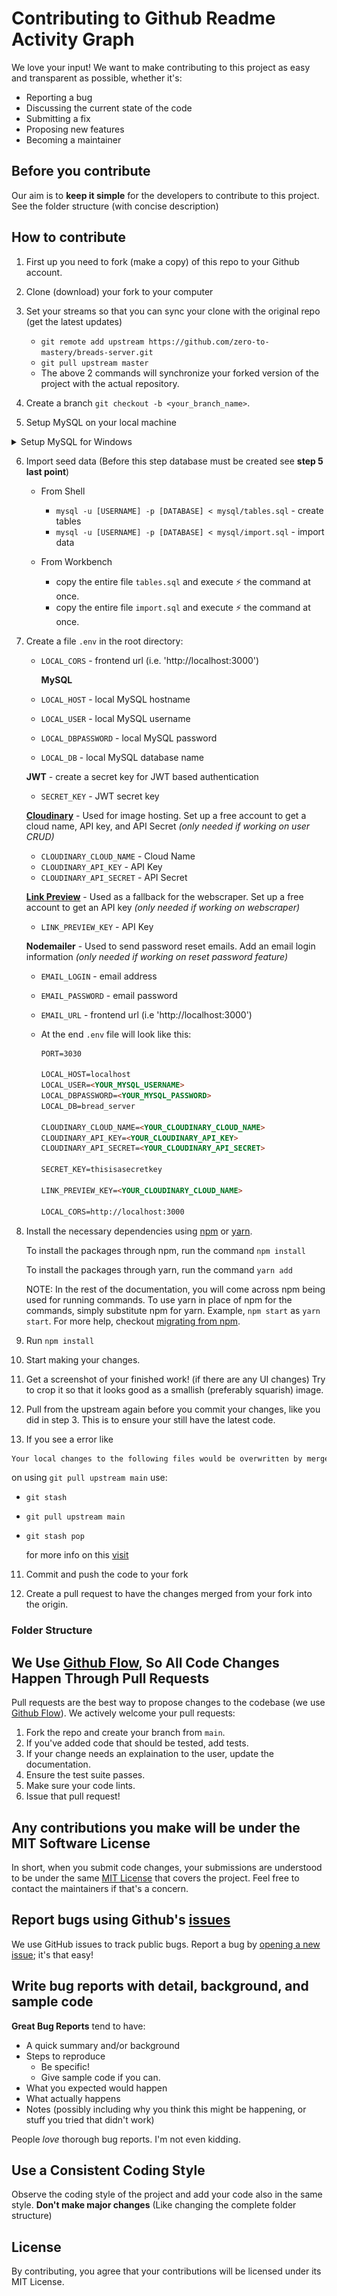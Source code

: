 # Contributing to Github Readme Activity Graph

We love your input! We want to make contributing to this project as easy and transparent as possible, whether it's:

-   Reporting a bug
-   Discussing the current state of the code
-   Submitting a fix
-   Proposing new features
-   Becoming a maintainer

## Before you contribute

Our aim is to **keep it simple** for the developers to contribute to this project. See the folder structure (with concise description)

## How to contribute

1. First up you need to fork (make a copy) of this repo to your Github account.

2. Clone (download) your fork to your computer

3. Set your streams so that you can sync your clone with the original repo (get the latest updates)

    - `git remote add upstream https://github.com/zero-to-mastery/breads-server.git`
    - `git pull upstream master`
    - The above 2 commands will synchronize your forked version of the project with the actual repository.

4. Create a branch `git checkout -b <your_branch_name>`.

5. Setup MySQL on your local machine

<details>
<summary>Setup MySQL for Windows</summary>
<br></br>
Create a local mySQL database.

**For Windows:**

If you are installing mySQL for the first time follow the following steps.

-   Download mySQL `mysql-installer-community-8.0.23.0.msi` from [here](https://dev.mysql.com/downloads/windows/installer/8.0.html).

![Image](./asset/Picture3.png)

-   Open the installer, agree with the licence and choose custom installer option and press next.
-   Select Product and Features

![Image](./asset/Picture1.png)

![Image](./asset/Picture2.png)

and then click on Next.

-   Click on next till you reach Authentication Method, in Authentication Method choose
    `Use Legacy Authentication Method`
-   Set password for the root. And click on Next till the installation will finish.

-   Now open the MySQL Workbench and create a database with `CREATE DATABASE bread_server` and use it with `USE bread_server`

</details>

6. Import seed data (Before this step database must be created see **step 5 last point**)

    - From Shell

        - `mysql -u [USERNAME] -p [DATABASE] < mysql/tables.sql` - create tables
        - `mysql -u [USERNAME] -p [DATABASE] < mysql/import.sql` - import data

    - From Workbench
        - copy the entire file `tables.sql` and execute ⚡ the command at once.
        - copy the entire file `import.sql` and execute ⚡ the command at once.

7. Create a file `.env` in the root directory:

    - `LOCAL_CORS` - frontend url (i.e. 'http://localhost:3000')

        **MySQL**

    - `LOCAL_HOST` - local MySQL hostname
    - `LOCAL_USER` - local MySQL username
    - `LOCAL_DBPASSWORD` - local MySQL password
    - `LOCAL_DB` - local MySQL database name

    **JWT** - create a secret key for JWT based authentication

    - `SECRET_KEY` - JWT secret key

    **[Cloudinary](https://cloudinary.com/)** - Used for image hosting. Set up a free account to get a cloud name, API key, and API Secret _(only needed if working on user CRUD)_

    - `CLOUDINARY_CLOUD_NAME` - Cloud Name
    - `CLOUDINARY_API_KEY` - API Key
    - `CLOUDINARY_API_SECRET` - API Secret

    **[Link Preview](https://www.linkpreview.net/)** - Used as a fallback for the webscraper. Set up a free account to get an API key _(only needed if working on webscraper)_

    - `LINK_PREVIEW_KEY` - API Key

    **Nodemailer** - Used to send password reset emails. Add an email login information _(only needed if working on reset password feature)_

    - `EMAIL_LOGIN` - email address
    - `EMAIL_PASSWORD` - email password
    - `EMAIL_URL` - frontend url (i.e 'http://localhost:3000')
    - At the end `.env` file will look like this:

        ```md
        PORT=3030

        LOCAL_HOST=localhost
        LOCAL_USER=<YOUR_MYSQL_USERNAME>
        LOCAL_DBPASSWORD=<YOUR_MYSQL_PASSWORD>
        LOCAL_DB=bread_server

        CLOUDINARY_CLOUD_NAME=<YOUR_CLOUDINARY_CLOUD_NAME>
        CLOUDINARY_API_KEY=<YOUR_CLOUDINARY_API_KEY>
        CLOUDINARY_API_SECRET=<YOUR_CLOUDINARY_API_SECRET>

        SECRET_KEY=thisisasecretkey

        LINK_PREVIEW_KEY=<YOUR_CLOUDINARY_CLOUD_NAME>

        LOCAL_CORS=http://localhost:3000
        ```

8. Install the necessary dependencies using [npm](https://docs.npmjs.com/about-npm/) or [yarn](https://yarnpkg.com/getting-started).

    To install the packages through npm, run the command `npm install`

    To install the packages through yarn, run the command `yarn add`

    NOTE: In the rest of the documentation, you will come across npm being used for running commands. To use yarn in place of npm for the commands, simply substitute npm for yarn. Example, `npm start` as `yarn start`. For more help, checkout [migrating from npm](https://classic.yarnpkg.com/en/docs/migrating-from-npm/).

9. Run `npm install`

10. Start making your changes.

11. Get a screenshot of your finished work! (if there are any UI changes) Try to crop it so that it looks good as a smallish (preferably squarish) image.

12. Pull from the upstream again before you commit your changes, like you did in step 3. This is to ensure your still have the latest code.

13. If you see a error like

```md
Your local changes to the following files would be overwritten by merge. Please commit your changes or stash them before you merge
```

on using `git pull upstream main` use:

-   `git stash`
-   `git pull upstream main`
-   `git stash pop`

    for more info on this [visit](https://bluecast.tech/blog/git-stash/)

11. Commit and push the code to your fork

12. Create a pull request to have the changes merged from your fork into the origin.

### Folder Structure

## We Use [Github Flow](https://guides.github.com/introduction/flow/index.html), So All Code Changes Happen Through Pull Requests

Pull requests are the best way to propose changes to the codebase (we use [Github Flow](https://guides.github.com/introduction/flow/index.html)). We actively welcome your pull requests:

1. Fork the repo and create your branch from `main`.
2. If you've added code that should be tested, add tests.
3. If your change needs an explaination to the user, update the documentation.
4. Ensure the test suite passes.
5. Make sure your code lints.
6. Issue that pull request!

## Any contributions you make will be under the MIT Software License

In short, when you submit code changes, your submissions are understood to be under the same [MIT License](http://choosealicense.com/licenses/mit/) that covers the project. Feel free to contact the maintainers if that's a concern.

## Report bugs using Github's [issues](../../issues)

We use GitHub issues to track public bugs. Report a bug by [opening a new issue](../../issues); it's that easy!

## Write bug reports with detail, background, and sample code

**Great Bug Reports** tend to have:

-   A quick summary and/or background
-   Steps to reproduce
    -   Be specific!
    -   Give sample code if you can.
-   What you expected would happen
-   What actually happens
-   Notes (possibly including why you think this might be happening, or stuff you tried that didn't work)

People _love_ thorough bug reports. I'm not even kidding.

## Use a Consistent Coding Style

Observe the coding style of the project and add your code also in the same style.
**Don't make major changes** (Like changing the complete folder structure)

## License

By contributing, you agree that your contributions will be licensed under its MIT License.
